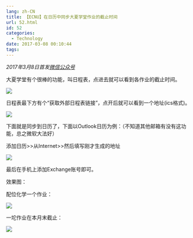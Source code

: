 ```yaml
---
lang: zh-CN
title: 【ECNU】在日历中同步大夏学堂作业的截止时间
url: 52.html
id: 52
categories:
  - Technology
date: 2017-03-08 00:10:44
tags:
---
```


_2017年3月8日首发[微信公众号](https://mp.weixin.qq.com/s?__biz=MzIyMjA1MDA4MQ==&mid=2455134383&idx=1&sn=824770417cb7381aff49ba081b1a1eea&chksm=ff91a2e1c8e62bf784b367faee54b2f98741e51cf17497ac8348b32a60ce3575ce095013affb#rd)_

大夏学堂有个很棒的功能，叫日程表，点进去就可以看到各作业的截止时间。

![](https://img.njzjz.win/?url=drive.google.com/uc?id=1NqJekNBYorEDvHOgnWK9N1CFxaGju3ts)

日程表最下方有个“获取外部日程表链接”，点开后就可以看到一个地址(ics格式)。

![](https://img.njzjz.win/?url=drive.google.com/uc?id=19bEe1BJ1vLoqfFL8y6mP1GomrYJKmYlM)

下面就是同步到日历了，下面以Outlook日历为例：（不知道其他邮箱有没有这功能，总之微软大法好）

添加日历>>从Internet>>然后填写刚才生成的地址

![](https://img.njzjz.win/?url=drive.google.com/uc?id=1lcPnNX5SARYTfubQBiqh0r8CmSoVpTw_)

最后在手机上添加Exchange账号即可。

效果图：

配位化学一个作业：

![](https://img.njzjz.win/?url=drive.google.com/uc?id=1LirDsNYmdnY-z92rcwxpGXwhJs09sgpX)

一坨作业在本月末截止：

![](https://img.njzjz.win/?url=drive.google.com/uc?id=1Hcikf-jl-IaygkKzIxKNl6mThx349gtC)
